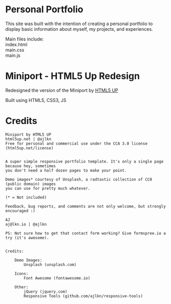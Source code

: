 # Personal Portfolio

This site was built with the intention of creating a personal portfolio to display basic information about myself, my projects, and experiences.

Main files include:<br>
index.html<br>
main.css<br>
main.js

# Miniport - HTML5 Up Redesign

Redesigned the version of the Miniport by [HTML5 UP](https://html5up.net/)

Built using HTML5, CSS3, JS

# Credits

```
Miniport by HTML5 UP
html5up.net | @ajlkn
Free for personal and commercial use under the CCA 3.0 license (html5up.net/license)


A super simple responsive portfolio template. It's only a single page because hey, sometimes
you don't need a half dozen pages to make your point.

Demo images* courtesy of Unsplash, a radtastic collection of CC0 (public domain) images
you can use for pretty much whatever.

(* = Not included)

Feedback, bug reports, and comments are not only welcome, but strongly encouraged :)

AJ
aj@lkn.io | @ajlkn

PS: Not sure how to get that contact form working? Give formspree.io a try (it's awesome).


Credits:

	Demo Images:
		Unsplash (unsplash.com)

	Icons:
		Font Awesome (fontawesome.io)

	Other:
		jQuery (jquery.com)
		Responsive Tools (github.com/ajlkn/responsive-tools)
```
